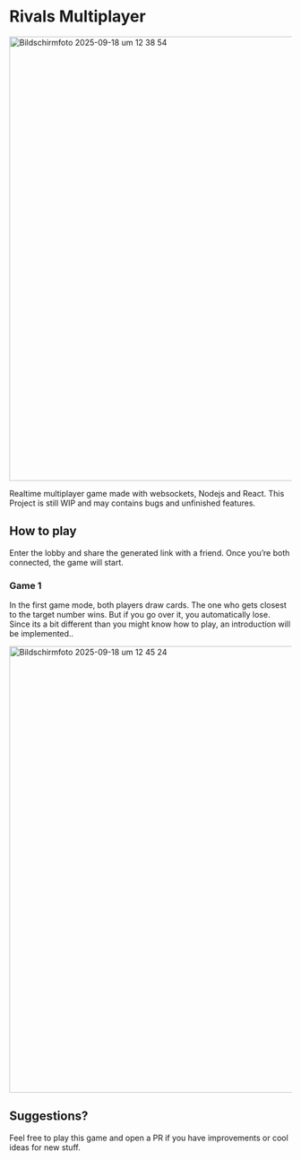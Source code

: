 # Rivals Multiplayer

<img width="1417" height="793" alt="Bildschirmfoto 2025-09-18 um 12 38 54" src="https://github.com/user-attachments/assets/9523704a-3dae-4c41-bf25-af197cf21c64" />

Realtime multiplayer game made with websockets, Nodejs and React. This Project is still WIP and may contains bugs and unfinished features.

## How to play

Enter the lobby and share the generated link with a friend. Once you’re both connected, the game will start.

### Game 1
In the first game mode, both players draw cards. The one who gets closest to the target number wins. But if you go over it, you automatically lose. Since its a bit different than you might know how to play, an introduction will be implemented..

<img width="1432" height="797" alt="Bildschirmfoto 2025-09-18 um 12 45 24" src="https://github.com/user-attachments/assets/ff311d01-5cee-4e94-ad58-50e1ac1980f5" />

## Suggestions?

Feel free to play this game and open a PR if you have improvements or cool ideas for new stuff.
